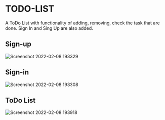 # TODO-LIST
A ToDo List with functionality of adding, removing, check the task that are done. Sign In and Sing Up are also added.

## Sign-up
![Screenshot 2022-02-08 193329](https://user-images.githubusercontent.com/54505878/153003120-bb18a3e9-d321-403f-b8d4-8ee46ee89d20.png)


## Sign-in
![Screenshot 2022-02-08 193308](https://user-images.githubusercontent.com/54505878/153003064-4667b66e-cd22-446f-a059-53503f17f13f.png)

## ToDo List
![Screenshot 2022-02-08 193918](https://user-images.githubusercontent.com/54505878/153003578-ccbea7ad-e161-4386-a47e-4ca78152cd8a.png)

